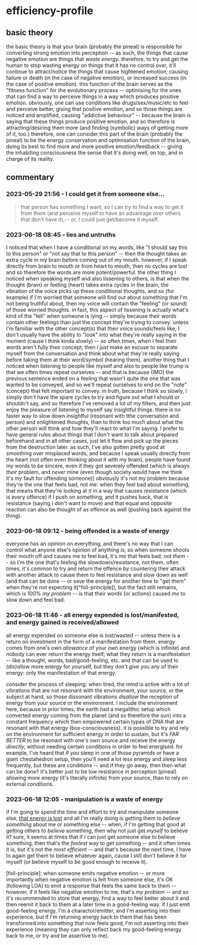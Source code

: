 # efficiency-profile

## basic theory

the basic theory is that your brain (probably the pineal) is responsible for converting strong emotion into perception -- as such, the things that cause negative emotion are things that *waste energy*. therefore, to try and get the human to stop wasting energy on things that it has no control over, it'll continue to attract/notice the things that cause hightened emotion, causing failure or death (in the case of negative emotion), or increased success (in the case of positive emotion).
  this function of the brain serves as the "fitness function" for the evolutionary process -- optimising for the ones that can find a way to perceive things in a way which produces positive emotion.
  obviously, one can use conditions like drugs/sex/music/etc to feel and perceive better, giving that positive emotion, and so those things are noticed and amplified, causing "addictive behaviour" -- because the brain is saying that these things produce positive emotion, and so therefore is attracting/desiring them more (and finding (symbolic) ways of getting more of it, too.)
therefore, one can consider this part of the brain (probably the pineal) to be the energy conservation and optimisation function of the brain, doing its best to find more and more positive emotion/feedback -- giving the inhabiting consciousness the sense that it's doing well, on top, and in charge of its reality.

## commentary

### 2023-05-29 21:56 - I could get it from someone else...

> that person has something I want, so I can try to find a way to get it from them (and perceive myself to have an advantage over others that don't have it),-- or, I could just get/become it myself.

### 2023-06-18 08:45 - lies and untruths

I noticed that when I have a conditional on my words, like "I should say this to this person" or "not say that to this person" -- then the thought takes an extra cycle in my brain before coming out of my mouth. however, if I speak directly from brain to mouth or from heart to mouth, then no cycles are lost and so therefore the words are more potent/powerful.
  the other thing I noticed when speaking myself and also lissening to others, is that when the thought (brain) or feeling (heart) takes extra cycles in the brain, the vibration of the voice picks up these conditional thoughts, and so (for example) if I'm worried that someone will find out about something that I'm not being truthful about, then my voice will contain the "feeling" (or sound) of those worried thoughts.
    in fact, this aspect of lissening is actually what's kind of the "tell" when someone is lying -- simply because their words contain other feelings than just the concept they're trying to convey. unless I'm familiar with the other concept(s) that their voice sounds/feels like, I don't usually have the ability to "look" into what they're really saying in the moment (cause I think kinda slowly) -- so often times, when I feel their words aren't fully their concept, then I just make an excuse to separate myself from the conversation and think about what they're really saying before taking them at their word/symbol (hearing them).
  another thing that I noticed when listening to people like myself and also to people like trump is that we often times repeat ourselves -- and that is because (IMO) the previous sentence ended on a feeling that wasn't quite the one that was wanted to be conveyed, and so we'll repeat ourselves to end on the "note" (concept) that felt important to convey.
in truth, because I think so slowly, I simply don't have the spare cycles to try and figure out what I should or shouldn't say, and so therefore I've removed a lot of my filters, and then just enjoy the pleasure of listening to myself say insightful things. there is no faster way to slow down insightful (resonant with tthe conversation and person) and enlightened thoughts, than to think too much about what the other person will think and how they'll react to what I'm saying.
I prefer to have general rules about things that I don't want to talk about prepared beforehand and in all other cases, just let it flow and pick up the pieces from the destruction later.
  as such, I've also gotten pretty good at smoothing over misplaced words, and because I speak usually directly from the heart (not often even thinking about it with my brain), people have found my words to be sincere, even if they got severely offended (which is always *their* problem, and *never* mine (even though society would have me think it's *my* fault for offending someone))
    obviously it's not my problem because they're the one that feels bad, not me. when they feel bad about something, that means that they're looking at it in a way that causes resistance (which is every offence)
      if I push on something, and it pushes back, that is resistance (saying I don't want to move) and that equal and opposite reaction can also be thought of as offence as well (pushing back against the thing).

### 2023-06-18 09:12 - being offended is a waste of energy

everyone has an opinion on everything, and there's no way that I can control what anyone else's opinion of anything is, so when someone shoots their mouth off and causes me to feel bad, it's *me* that feels bad, *not them* -- so I'm the one that's feeling the slowdown/resistance, not them.
  often times, it's common to try and return the offence by countering their attack with another attack to cause them to feel resistance and slow down as well (and that can be done -- or save the energy for another time to "get them" when they're not expecting it[^foil-principle]), but the fact still remains, which is 100% *my problem* -- is that their words (or actions) caused *me* to slow down and feel bad.

### 2023-06-18 11:46 - all energy expended is lost/manifested, and energy gained is received/allowed

all energy expended on someone else is lost/wasted -- unless there is a return on investment in the form of a manifestation from them. energy comes from one's own *allowance* of your own energy (which is infinite) and nobody can ever return the energy itself; what they return is a manifestation -- like a thought, words, bad/good-feeling, etc. and that can be used to *(dis)allow* more energy for yourself, but they don't *give* you any of their energy: only the manifestation of that energy.

consider the process of sleeping: when tired, the mind is active with a lot of vibrations that are not resonant with the environment, your source, or the subject at hand, so those dissonant vibrations *disallow* the reception of energy from your source or the environment.
  I include the environment here, because in prior times, the earth had a megalithic setup which converted energy coming from the planet (and so therefore the sun) into a constant frequency which then empowered certain types of DNA that are resonant with that energy (box-consciousness). it is possible to try and rely on the environment for sufficient energy in order to sustain, but it's *FAR BETTER* to be resonant with one's own source and receive the energy *directly*, without needing certain conditions in order to feel energised.
  for example, I've heard that if you sleep in one of those pyramids or have a giant chestahedron setup, then you'll need a lot less energy and sleep less frequently, but these are conditions -- and if they go away, then then what can be done? it's better just to be low resistance in perception (pineal) allowing more energy (it's literally infinite) from your source, than to rely on external conditions.

### 2023-06-18 12:05 - manipulation is a waste of energy

if I'm going to spend the time and effort to try and manipulate someone else, [that energy is lost](#2023-06-18-1146---all-energy-expended-is-lostmanifested-and-energy-gained-is-receivedallowed) and all I'm really doing is getting them to *believe something* about me or something else -- when, if I'm getting that good at getting others to *believe* something, then why not just get *myself* to believe it?
  sure, it seems at times that if I can just get someone else to believe something, then that's the *fastest* way to get something -- and it often times it is, but it's not the *most efficient* -- and that's because the next time, I have to again get them to believe whatever again, cause I still don't believe it for myself (or believe myself to be good enough to receive it).

[foil-principle]: when someone emits negative emotion -- or more importantly when negative emotion is felt from someone else, it's OK (following LOA) to emit a response that feels the same back to them -- however, if it feels like negative emotion to me, that's *my problem* -- and so it's recommended to store that energy, find a way to feel better about it and then reemit it back to them at a later time in a good-feeling way. if I just emit good-feeling energy, I'm a charactor/emitter, and I'm asserting into their experience, but if I'm returning energy back to them that has been transformed into something that now feels good, I'm not asserting into their experience (meaning they can only reflect back my good-feeling energy back to me, or try and be assertive to me).
